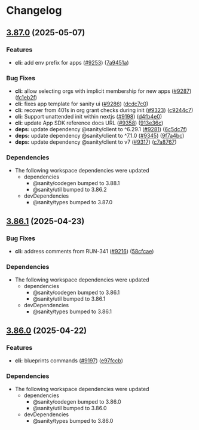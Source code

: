 # Changelog

## [3.87.0](https://github.com/sanity-io/sanity/compare/v3.86.1...v3.87.0) (2025-05-07)


### Features

* **cli:** add env prefix for apps ([#9253](https://github.com/sanity-io/sanity/issues/9253)) ([7a9451a](https://github.com/sanity-io/sanity/commit/7a9451a0ff7bdab8a24565d131fa59a29a2085f2))


### Bug Fixes

* **cli:** allow selecting orgs with implicit membership for new apps ([#9287](https://github.com/sanity-io/sanity/issues/9287)) ([fc1eb2f](https://github.com/sanity-io/sanity/commit/fc1eb2fcfcf434c72b9d945bcf8bbd2e031444a1))
* **cli:** fixes app template for sanity ui ([#9286](https://github.com/sanity-io/sanity/issues/9286)) ([dcdc7c0](https://github.com/sanity-io/sanity/commit/dcdc7c0906fd8a7081a4051f9fe04ca684174f6f))
* **cli:** recover from 401s in org grant checks during init ([#9323](https://github.com/sanity-io/sanity/issues/9323)) ([c9244c7](https://github.com/sanity-io/sanity/commit/c9244c70937c671b12a497ab48f10e4c4f5fbfb4))
* **cli:** Support unattended init within nextjs ([#9198](https://github.com/sanity-io/sanity/issues/9198)) ([d4fb4e0](https://github.com/sanity-io/sanity/commit/d4fb4e0daa1226e469fdce53c5491c6f86e87cf2))
* **cli:** update App SDK reference docs URL ([#9358](https://github.com/sanity-io/sanity/issues/9358)) ([913e36c](https://github.com/sanity-io/sanity/commit/913e36cd7ad485e96fd1e13bc39d640600d9a391))
* **deps:** update dependency @sanity/client to ^6.29.1 ([#9281](https://github.com/sanity-io/sanity/issues/9281)) ([6c5dc7f](https://github.com/sanity-io/sanity/commit/6c5dc7f353688e4413b5b4ff9e891d187ece1e69))
* **deps:** update dependency @sanity/client to ^7.1.0 ([#9345](https://github.com/sanity-io/sanity/issues/9345)) ([9f7a4bc](https://github.com/sanity-io/sanity/commit/9f7a4bc4c547be65e50be57bad0f44887591a938))
* **deps:** update dependency @sanity/client to v7 ([#9317](https://github.com/sanity-io/sanity/issues/9317)) ([c7a8767](https://github.com/sanity-io/sanity/commit/c7a87671a816109e8a0b6174c4032ad7c70888d5))


### Dependencies

* The following workspace dependencies were updated
  * dependencies
    * @sanity/codegen bumped to 3.88.1
    * @sanity/util bumped to 3.86.2
  * devDependencies
    * @sanity/types bumped to 3.87.0

## [3.86.1](https://github.com/sanity-io/sanity/compare/v3.86.0...v3.86.1) (2025-04-23)


### Bug Fixes

* **cli:** address comments from RUN-341 ([#9216](https://github.com/sanity-io/sanity/issues/9216)) ([58cfcae](https://github.com/sanity-io/sanity/commit/58cfcae3474cb7ffe5e34e22db3d10f5bf2b20fe))


### Dependencies

* The following workspace dependencies were updated
  * dependencies
    * @sanity/codegen bumped to 3.86.1
    * @sanity/util bumped to 3.86.1
  * devDependencies
    * @sanity/types bumped to 3.86.1

## [3.86.0](https://github.com/sanity-io/sanity/compare/cli-v3.85.1...cli-v3.86.0) (2025-04-22)


### Features

* **cli:** blueprints commands ([#9197](https://github.com/sanity-io/sanity/issues/9197)) ([e97fccb](https://github.com/sanity-io/sanity/commit/e97fccbde58692d48e538cf60e15e77e3f958a3a))


### Dependencies

* The following workspace dependencies were updated
  * dependencies
    * @sanity/codegen bumped to 3.86.0
    * @sanity/util bumped to 3.86.0
  * devDependencies
    * @sanity/types bumped to 3.86.0
